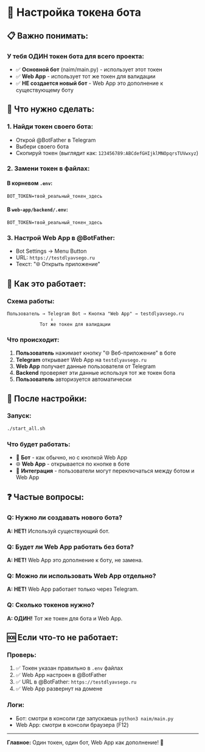 # 🤖 Настройка токена бота

## 📋 Важно понимать:

### У тебя **ОДИН токен бота** для всего проекта:
- ✅ **Основной бот** (naim/main.py) - использует этот токен
- ✅ **Web App** - использует тот же токен для валидации
- ✅ **НЕ создается новый бот** - Web App это дополнение к существующему боту

## 🔧 Что нужно сделать:

### 1. Найди токен своего бота:
- Открой @BotFather в Telegram
- Выбери своего бота
- Скопируй токен (выглядит как: `123456789:ABCdefGHIjklMNOpqrsTUVwxyz`)

### 2. Замени токен в файлах:

#### В корневом `.env`:
```env
BOT_TOKEN=твой_реальный_токен_здесь
```

#### В `web-app/backend/.env`:
```env
BOT_TOKEN=твой_реальный_токен_здесь
```

### 3. Настрой Web App в @BotFather:
- Bot Settings → Menu Button
- URL: `https://testdlyavsego.ru`
- Текст: "🌐 Открыть приложение"

## 🎯 Как это работает:

### Схема работы:
```
Пользователь → Telegram Bot → Кнопка "Web App" → testdlyavsego.ru
                ↓
            Тот же токен для валидации
```

### Что происходит:
1. **Пользователь** нажимает кнопку "🌐 Веб-приложение" в боте
2. **Telegram** открывает Web App на `testdlyavsego.ru`
3. **Web App** получает данные пользователя от Telegram
4. **Backend** проверяет эти данные используя тот же токен бота
5. **Пользователь** авторизуется автоматически

## 🚀 После настройки:

### Запуск:
```bash
./start_all.sh
```

### Что будет работать:
- 🤖 **Бот** - как обычно, но с кнопкой Web App
- 🌐 **Web App** - открывается по кнопке в боте
- 🔗 **Интеграция** - пользователи могут переключаться между ботом и Web App

## ❓ Частые вопросы:

### Q: Нужно ли создавать нового бота?
**A: НЕТ!** Используй существующий бот.

### Q: Будет ли Web App работать без бота?
**A: НЕТ!** Web App это дополнение к боту, не замена.

### Q: Можно ли использовать Web App отдельно?
**A: НЕТ!** Web App работает только через Telegram.

### Q: Сколько токенов нужно?
**A: ОДИН!** Тот же токен для бота и Web App.

## 🆘 Если что-то не работает:

### Проверь:
1. ✅ Токен указан правильно в `.env` файлах
2. ✅ Web App настроен в @BotFather
3. ✅ URL в @BotFather: `https://testdlyavsego.ru`
4. ✅ Web App развернут на домене

### Логи:
- Бот: смотри в консоли где запускаешь `python3 naim/main.py`
- Web App: смотри в консоли браузера (F12)

---

**Главное:** Один токен, один бот, Web App как дополнение! 🎉
